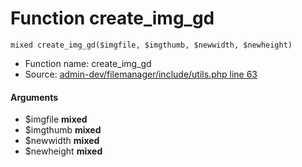 Function create_img_gd
===========================





    mixed create_img_gd($imgfile, $imgthumb, $newwidth, $newheight)

* Function name: create_img_gd
* Source: [admin-dev/filemanager/include/utils.php line 63](https://github.com/PrestaShop/PrestaShop/blob/1.6.1.1/admin-dev/filemanager/include/utils.php#L63)

#### Arguments
* $imgfile **mixed**
* $imgthumb **mixed**
* $newwidth **mixed**
* $newheight **mixed**

